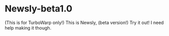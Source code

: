 # Newsly-beta1.0
(This is for TurboWarp only!) This is Newsly, (beta version!) Try it out! I need help making it though.
